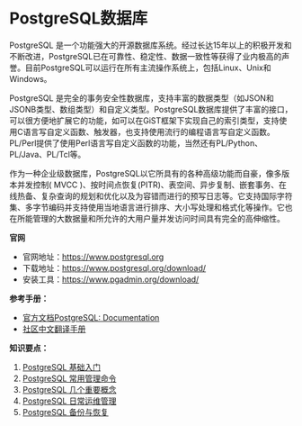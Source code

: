 # PostgreSQL数据库

PostgreSQL 是一个功能强大的开源数据库系统。经过长达15年以上的积极开发和不断改进，PostgreSQL已在可靠性、稳定性、数据一致性等获得了业内极高的声誉。目前PostgreSQL可以运行在所有主流操作系统上，包括Linux、Unix和Windows。

PostgreSQL 是完全的事务安全性数据库，支持丰富的数据类型（如JSON和JSONB类型、数组类型）和自定义类型。PostgreSQL数据库提供了丰富的接口，可以很方便地扩展它的功能，如可以在GiST框架下实现自己的索引类型，支持使用C语言写自定义函数、触发器，也支持使用流行的编程语言写自定义函数。PL/Perl提供了使用Perl语言写自定义函数的功能，当然还有PL/Python、PL/Java、PL/Tcl等。

作为一种企业级数据库，PostgreSQL以它所具有的各种高级功能而自豪，像多版本并发控制( MVCC )、按时间点恢复(PITR)、表空间、异步复制、嵌套事务、在线热备、复杂查询的规划和优化以及为容错而进行的预写日志等。它支持国际字符集、多字节编码并支持使用当地语言进行排序、大小写处理和格式化等操作。它也在所能管理的大数据量和所允许的大用户量并发访问时间具有完全的高伸缩性。


**官网**

- 官网地址：https://www.postgresql.org
- 下载地址：https://www.postgresql.org/download/
- 安装工具：https://www.pgadmin.org/download/

  

**参考手册：**

- [官方文档PostgreSQL: Documentation](https://www.postgresql.org/docs/)
- [社区中文翻译手册](http://www.postgres.cn/docs/12/index.html)



**知识要点：**

1. [PostgreSQL 基础入门](./01.md)
2. [PostgreSQL 常用管理命令](./02.md)
3. [PostgreSQL 几个重要概念](./03.md)
4. [PostgreSQL 日常运维管理](./04.md)
5. [PostgreSQL 备份与恢复](./05.md)

